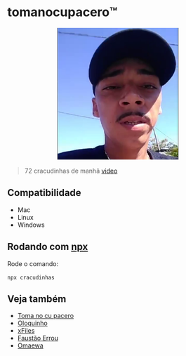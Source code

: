 # tomanocupacero™️
<div style="text-align: center">
    <img src="./cracudinhas.png" height="300"/>
</div>

> 72 cracudinhas de manhã [video](https://twitter.com/ecl3sio/status/1291469302424571904?s=20)

## Compatibilidade

- Mac
- Linux
- Windows

## Rodando com [npx](https://www.npmjs.com/package/npx)
Rode o comando:

    npx cracudinhas

## Veja também

 - [Toma no cu pacero](https://github.com/imdanielpiva/tomanocupacero)
 - [Oloquinho](https://github.com/oloquinho/oloquinho)
 - [xFiles](https://github.com/BrOrlandi/xfiles/)
 - [Faustão Errou](https://github.com/BrOrlandi/faustao-errou/)
 - [Omaewa](https://github.com/BrOrlandi/omaewa/)
